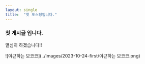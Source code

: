 ```yaml
---
layout: single
title:  "첫 포스팅입니다."
---
```


### 첫 게시글 입니다.

열심히 하겠습니다!!

![야근하는 모코코](../images/2023-10-24-first/야근하는 모코코.png)

